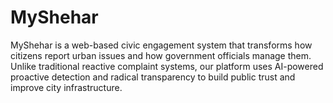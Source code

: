 # MyShehar
MyShehar is a web-based civic engagement system that transforms how citizens report urban issues and how government officials manage them. Unlike traditional reactive complaint systems, our platform uses AI-powered proactive detection and radical transparency to build public trust and improve city infrastructure.

